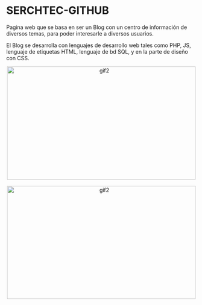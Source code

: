 # SERCHTEC-GITHUB

Pagina web que se basa en ser un Blog con un centro de información de diversos temas, para poder interesarle a diversos usuarios. 

El Blog se desarrolla con lenguajes de desarrollo web tales como PHP, JS, lenguaje de etiquetas HTML, lenguaje de bd SQL, y en la parte de diseño con CSS.

<div align="center">
<a> <img src="https://user-images.githubusercontent.com/43445037/200247288-aa7b173a-af4c-4b17-a84e-268ee327c896.png" alt="gif2" width="500" height="300"/> </a>
</div>

</br>

<div align="center">
<a> <img src="https://user-images.githubusercontent.com/43445037/174461092-efe9737d-f798-459b-bf9f-99b5c89e3203.gif" alt="gif2" width="500" height="300"/> </a>
</div>


